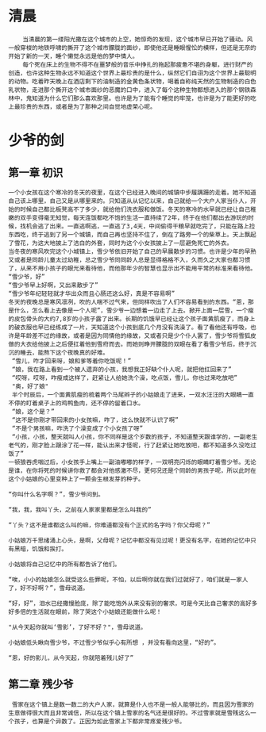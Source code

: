 # 清晨

        当清晨的第一缕阳光撒在这个城市的上空，她惊奇的发现，这个城市早已开始了骚动。风一般穿梭的地铁呼啸的撕开了这个城市朦胧的面纱，即使他还是睡眼惺忪的模样，但还是无奈的开始了新的一天，睡个懒觉永远是他的梦中情人。
        每个死在床上的生物不得不在噩梦般的音乐中挣扎的拖起那疲惫不堪的身躯，进行财产的创造，也许这种生物永远不知道这个世界上最珍贵的是什么，纵然它们自诩为这个世界上最聪明的动物。吃着昨天晚上在酒店剩下的油制造的金黄色条状物，喝着自称纯天然的生物制造的白色乳状物，走进那个撕开这个城市面纱的恶魔的口中，进入了每个这种生物都想进入的那个钢铁森林中，鬼知道为什么它们那么喜欢那里。也许是为了能有个睡觉的牢笼，也许是为了能更好的吃上最珍贵的东西，或者是为了那种之间自觉地虚荣心呢。
    

# 少爷的剑
## 第一章 初识

	一个小女孩在这个寒冷的冬天的夜里，在这个已经进入晚间的城镇中步履蹒跚的走着。她不知道自己该上哪里，自己又是从哪里来的。只知道从从记忆以来，自己就给一个大户人家当仆人，开始的时候自己都比板凳高不了多少，就给他们洗衣服和做饭。冬天的寒冷的水早就已经让自己稚嫩的双手变得毫无知觉，每天连饭都吃不饱的生活一直持续了2年，终于在他们都出去游玩的时候，找机会逃了出来。一直逃啊逃，一直逃了3,4天，中间偷得干粮早就吃完了，只能在路上捡东西吃，终于逃到了另一个城镇，而自己再也坚持不住了，倒在了路旁一个的柴草上。天上飘起了雪花，为这大地披上了洁白的外套，同时为这个小女孩披上了一层避免死亡的外衣。
	当冬夜的寒风吹完这个小城镇上，雪少爷依旧开始了自己的早晨散步的习惯。也许是少年的早熟又或者是同龄儿童太过幼稚，总之雪少爷同同龄人总是显得格格不入，久而久之大家也都习惯了，从来不用小孩子的眼光来看待他，而他那年少的智慧也显示出不能用平常的标准来看待他。
    “雪少爷，好” 
    “雪少爷早上好啊，又出来散步了”
    “雪少爷年纪轻轻就才华出众而且心肠还这么好，真是不容易啊”
	冬天的夜晚总是寒风凛冽，吹的人喘不过气来，但同样吹出了人们不容易看到的东西。“恩，那是什么，怎么看上去像是一个人呢”，雪少爷一边想着一边走了上去。掀开上面一层雪，一个瘦的皮包骨头的大约7,8岁的小孩子露了出来。长期的饥饿早已经让这个孩子面黄肌瘦了，而身上的破衣服也早已经练成了一片，天知道这个小孩到底几个月没有洗澡了。看了看他还有呼吸，也许是年龄差不过的缘故，或者是因为同情他的缘故，又或者只是少个仆人罢了，雪少爷将雪狐皮做的大衣给他披上之后便扛着他到雪府而去。而她则睁开朦胧的双眼在看了看雪少爷后，终于沉沉的睡去，能熬下这个夜晚真的好难。
     “雪儿，咋才回来呀，娘和爹等着你吃饭呢！”
     “娘，我在路上看到一个被人遗弃的小孩，我想我正好缺个仆人呢，就把他扛回来了”
     “哎呀，哎呀，咋瘦成这样了，赶紧让人给她洗个澡，吃点饭，雪儿，你也过来吃放吧”
     "奥，好了娘"
     半个时辰后，一个面黄肌瘦的梳着两个马尾辫子的小姑娘走了进来，一双水汪汪的大眼睛一直不停的盯着桌子上的鸡鸭鱼肉，还不停的留着口水。
     “娘，这个是？”
     “这不是你刚才带回来的小女孩嘛，咋了，这么快就不认识了啊”
     “不是个男孩嘛，咋洗了个澡变成了个小女孩了呀”
     “小孩，小孩，整天就叫人小孩，你不同样是这个岁数的孩子，不知道整天跟谁学的，一副老生老气的，刚才脸上跟涂了花一样，能认出来才怪呢，行了赶紧让她吃放吧，都不知道多久没吃过饭了”
    一顿狼吞虎咽过后，小女孩手上嘴上一副油嘟嘟的样子，一双明亮闪烁的眼睛盯着雪少爷。无论是谁，在你将死的时候讲你救了都会对他感激不尽，更何况还是个同龄的男孩子呢，所以此时在这个小姑娘的心里变种上了一颗会生根发芽的种子。

    “你叫什么名字啊？”，雪少爷问到。

    “我，我，我叫丫头，之前在人家家里都是怎么叫我的”

    “丫头？这不是谁都这么叫的嘛，你难道都没有个正式的名字吗？你父母呢？”

    小姑娘万千思绪涌上心头，是啊，父母呢？记忆中都没有见过呢！更没有名字，在她的记忆中只有黑暗，饥饿和挨打。

    小姑娘将自己记忆中的所有都告诉了他们。

    “唉，小小的姑娘怎么就受这么些罪呢，不怕，以后啊你就在我们过就好了，咱们就是一家人了，好不好啊？”，雪母说道。 

    “好，好”，泪水已经撒慢脸庞，除了能吃饱外从来没有别的奢求，可是今天比自己奢求的高好多好多倍的生活就在眼前，除了哭这个小姑娘还能做什么呢！
    
    "从今天起你就叫‘雪影’，了好不好？"，雪母说道。
    
    小姑娘低头瞅向雪少爷，不过雪少爷似乎心有所想 ，并没有看向这里，“好的”。
    
    “恩，好的影儿，从今天起，你就陪着残儿好了”
    
   ## 第二章 残少爷
   
   	 雪家在这个镇上是数一数二的大户人家，就算是仆人也不是一般人能够比的，而且因为雪家的生意做得很大而且非常诚信，所以在这个镇上雪家的名气还是很好的。不过雪家就是雪残这么一个孩子，也算是个异数了。正因为如此雪家上下都非常疼爱残少爷。
    
    
    
    
    
    
    
    
    
    
    
    
    
    
    
    
    
    
    
    
    
